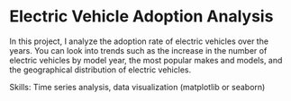 #  Electric Vehicle Adoption Analysis
In this project, I analyze the adoption rate of electric vehicles over the years. You can look into trends such as the increase in the number of electric vehicles by model year, the most popular makes and models, and the geographical distribution of electric vehicles.

Skills: Time series analysis, data visualization (matplotlib or seaborn)
